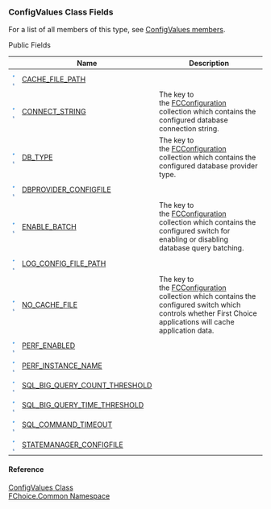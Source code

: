 ﻿### ConfigValues Class Fields

For a list of all members of this type, see [ConfigValues members](FChoice.Common~FChoice.Common.ConfigValues_members.md).

Public Fields

|   | Name | Description |
| --- | --- | --- |
| ![Public Field](dotnetimages/publicField.png)![static (Shared in Visual Basic)](dotnetimages/static.png) | [CACHE_FILE_PATH](FChoice.Common~FChoice.Common.ConfigValues~CACHE_FILE_PATH.md) |   |
| ![Public Field](dotnetimages/publicField.png)![static (Shared in Visual Basic)](dotnetimages/static.png) | [CONNECT_STRING](FChoice.Common~FChoice.Common.ConfigValues~CONNECT_STRING.md) | The key to the [FCConfiguration](FChoice.Common~FChoice.Common.FCConfiguration.md) collection which contains the configured database connection string.   |
| ![Public Field](dotnetimages/publicField.png)![static (Shared in Visual Basic)](dotnetimages/static.png) | [DB_TYPE](FChoice.Common~FChoice.Common.ConfigValues~DB_TYPE.md) | The key to the [FCConfiguration](FChoice.Common~FChoice.Common.FCConfiguration.md) collection which contains the configured database provider type.   |
| ![Public Field](dotnetimages/publicField.png)![static (Shared in Visual Basic)](dotnetimages/static.png) | [DBPROVIDER_CONFIGFILE](FChoice.Common~FChoice.Common.ConfigValues~DBPROVIDER_CONFIGFILE.md) |   |
| ![Public Field](dotnetimages/publicField.png)![static (Shared in Visual Basic)](dotnetimages/static.png) | [ENABLE_BATCH](FChoice.Common~FChoice.Common.ConfigValues~ENABLE_BATCH.md) | The key to the [FCConfiguration](FChoice.Common~FChoice.Common.FCConfiguration.md) collection which contains the configured switch for enabling or disabling database query batching.   |
| ![Public Field](dotnetimages/publicField.png)![static (Shared in Visual Basic)](dotnetimages/static.png) | [LOG_CONFIG_FILE_PATH](FChoice.Common~FChoice.Common.ConfigValues~LOG_CONFIG_FILE_PATH.md) |   |
| ![Public Field](dotnetimages/publicField.png)![static (Shared in Visual Basic)](dotnetimages/static.png) | [NO_CACHE_FILE](FChoice.Common~FChoice.Common.ConfigValues~NO_CACHE_FILE.md) | The key to the [FCConfiguration](FChoice.Common~FChoice.Common.FCConfiguration.md) collection which contains the configured switch which controls whether First Choice applications will cache application data.   |
| ![Public Field](dotnetimages/publicField.png)![static (Shared in Visual Basic)](dotnetimages/static.png) | [PERF_ENABLED](FChoice.Common~FChoice.Common.ConfigValues~PERF_ENABLED.md) |   |
| ![Public Field](dotnetimages/publicField.png)![static (Shared in Visual Basic)](dotnetimages/static.png) | [PERF_INSTANCE_NAME](FChoice.Common~FChoice.Common.ConfigValues~PERF_INSTANCE_NAME.md) |   |
| ![Public Field](dotnetimages/publicField.png)![static (Shared in Visual Basic)](dotnetimages/static.png) | [SQL_BIG_QUERY_COUNT_THRESHOLD](FChoice.Common~FChoice.Common.ConfigValues~SQL_BIG_QUERY_COUNT_THRESHOLD.md) |   |
| ![Public Field](dotnetimages/publicField.png)![static (Shared in Visual Basic)](dotnetimages/static.png) | [SQL_BIG_QUERY_TIME_THRESHOLD](FChoice.Common~FChoice.Common.ConfigValues~SQL_BIG_QUERY_TIME_THRESHOLD.md) |   |
| ![Public Field](dotnetimages/publicField.png)![static (Shared in Visual Basic)](dotnetimages/static.png) | [SQL_COMMAND_TIMEOUT](FChoice.Common~FChoice.Common.ConfigValues~SQL_COMMAND_TIMEOUT.md) |   |
| ![Public Field](dotnetimages/publicField.png)![static (Shared in Visual Basic)](dotnetimages/static.png) | [STATEMANAGER_CONFIGFILE](FChoice.Common~FChoice.Common.ConfigValues~STATEMANAGER_CONFIGFILE.md) |   |

#### Reference

[ConfigValues Class](FChoice.Common~FChoice.Common.ConfigValues.md)  
[FChoice.Common Namespace](FChoice.Common~FChoice.Common_namespace.md)